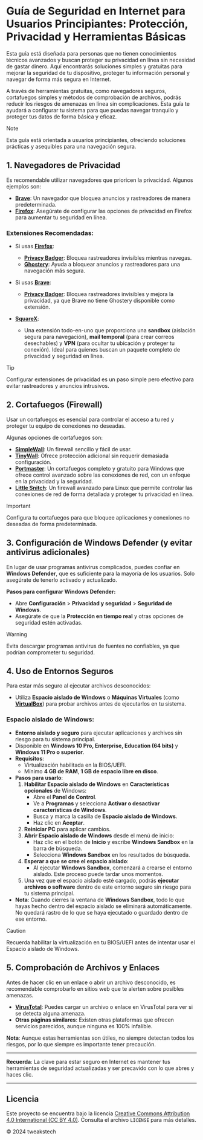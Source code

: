 # Guía de Seguridad en Internet para Usuarios Principiantes: Protección, Privacidad y Herramientas Básicas

Esta guía está diseñada para personas que no tienen conocimientos técnicos avanzados y buscan proteger su privacidad en línea sin necesidad de gastar dinero. Aquí encontrarás soluciones simples y gratuitas para mejorar la seguridad de tu dispositivo, proteger tu información personal y navegar de forma más segura en Internet. 

A través de herramientas gratuitas, como navegadores seguros, cortafuegos simples y métodos de comprobación de archivos, podrás reducir los riesgos de amenazas en línea sin complicaciones. Esta guía te ayudará a configurar tu sistema para que puedas navegar tranquilo y proteger tus datos de forma básica y eficaz.

> [!NOTE]
> Esta guía está orientada a usuarios principiantes, ofreciendo soluciones prácticas y asequibles para una navegación segura.

## 1. Navegadores de Privacidad
Es recomendable utilizar navegadores que prioricen la privacidad. Algunos ejemplos son:

- **[Brave](https://brave.com)**: Un navegador que bloquea anuncios y rastreadores de manera predeterminada.
- **[Firefox](https://www.mozilla.org/es-ES/firefox/)**: Asegúrate de configurar las opciones de privacidad en Firefox para aumentar tu seguridad en línea.

### Extensiones Recomendadas:
- Si usas **[Firefox](https://www.mozilla.org/es-ES/firefox/)**:
  - **[Privacy Badger](https://privacybadger.org/es/)**: Bloquea rastreadores invisibles mientras navegas.
  - **[Ghostery](https://www.ghostery.com)**: Ayuda a bloquear anuncios y rastreadores para una navegación más segura.

- Si usas **[Brave](https://brave.com)**:
  - **[Privacy Badger](https://privacybadger.org/es/)**: Bloquea rastreadores invisibles y mejora la privacidad, ya que Brave no tiene Ghostery disponible como extensión.

- **[SquareX](https://sqrx.com/)**:
  - Una extensión todo-en-uno que proporciona una **sandbox** (aislación segura para navegación), **mail temporal** (para crear correos desechables) y **VPN** (para ocultar tu ubicación y proteger tu conexión). Ideal para quienes buscan un paquete completo de privacidad y seguridad en línea.

> [!TIP]
> Configurar extensiones de privacidad es un paso simple pero efectivo para evitar rastreadores y anuncios intrusivos.

## 2. Cortafuegos (Firewall)
Usar un cortafuegos es esencial para controlar el acceso a tu red y proteger tu equipo de conexiones no deseadas.

Algunas opciones de cortafuegos son:

- **[SimpleWall](https://github.com/henrypp/simplewall)**: Un firewall sencillo y fácil de usar.
- **[TinyWall](https://tinywall.pados.hu)**: Ofrece protección adicional sin requerir demasiada configuración.
- **[Portmaster](https://safing.io/portmaster/)**: Un cortafuegos completo y gratuito para Windows que ofrece control avanzado sobre las conexiones de red, con un enfoque en la privacidad y la seguridad.
- **[Little Snitch](https://www.obdev.at/products/littlesnitch/index.html)**: Un firewall avanzado para Linux que permite controlar las conexiones de red de forma detallada y proteger tu privacidad en línea.

> [!IMPORTANT]
> Configura tu cortafuegos para que bloquee aplicaciones y conexiones no deseadas de forma predeterminada.

## 3. Configuración de Windows Defender (y evitar antivirus adicionales)
En lugar de usar programas antivirus complicados, puedes confiar en **Windows Defender**, que es suficiente para la mayoría de los usuarios. Solo asegúrate de tenerlo activado y actualizado.

**Pasos para configurar Windows Defender:**
- Abre **Configuración** > **Privacidad y seguridad** > **Seguridad de Windows**.
- Asegúrate de que la **Protección en tiempo real** y otras opciones de seguridad estén activadas.

> [!WARNING]
> Evita descargar programas antivirus de fuentes no confiables, ya que podrían comprometer tu seguridad.

## 4. Uso de Entornos Seguros
Para estar más seguro al ejecutar archivos desconocidos:

- Utiliza **Espacio aislado de Windows** o **Máquinas Virtuales** (como **[VirtualBox](https://www.virtualbox.org/)**) para probar archivos antes de ejecutarlos en tu sistema.

### **Espacio aislado de Windows**:
  - **Entorno aislado y seguro** para ejecutar aplicaciones y archivos sin riesgo para tu sistema principal.
  - Disponible en **Windows 10 Pro, Enterprise, Education (64 bits)** y **Windows 11 Pro o superior**.
  - **Requisitos**:
    - Virtualización habilitada en la BIOS/UEFI.
    - Mínimo **4 GB de RAM**, **1 GB de espacio libre en disco**.
  - **Pasos para usarlo**:
    1. **Habilitar Espacio aislado de Windows** en **Características opcionales** de Windows:
       - Abre el **Panel de Control**.
       - Ve a **Programas** y selecciona **Activar o desactivar características de Windows**.
       - Busca y marca la casilla de **Espacio aislado de Windows**.
       - Haz clic en **Aceptar**.
    2. **Reiniciar PC** para aplicar cambios.
    3. **Abrir Espacio aislado de Windows** desde el menú de inicio:
       - Haz clic en el botón de **Inicio** y escribe **Windows Sandbox** en la barra de búsqueda.
       - Selecciona **Windows Sandbox** en los resultados de búsqueda.
    4. **Esperar a que se cree el espacio aislado**:
       - Al ejecutar **Windows Sandbox**, comenzará a crearse el entorno aislado. Este proceso puede tardar unos momentos.
    5. Una vez que el espacio aislado esté cargado, podrás **ejecutar archivos o software** dentro de este entorno seguro sin riesgo para tu sistema principal.
  - **Nota**: Cuando cierres la ventana de **Windows Sandbox**, todo lo que hayas hecho dentro del espacio aislado se eliminará automáticamente. No quedará rastro de lo que se haya ejecutado o guardado dentro de ese entorno.

> [!CAUTION]
> Recuerda habilitar la virtualización en tu BIOS/UEFI antes de intentar usar el Espacio aislado de Windows.

## 5. Comprobación de Archivos y Enlaces
Antes de hacer clic en un enlace o abrir un archivo desconocido, es recomendable comprobarlo en sitios web que te alerten sobre posibles amenazas.

- **[VirusTotal](https://www.virustotal.com)**: Puedes cargar un archivo o enlace en VirusTotal para ver si se detecta alguna amenaza.
- **Otras páginas similares**: Existen otras plataformas que ofrecen servicios parecidos, aunque ninguna es 100% infalible.

**Nota**: Aunque estas herramientas son útiles, no siempre detectan todos los riesgos, por lo que siempre es importante tener precaución.

---

**Recuerda**: La clave para estar seguro en Internet es mantener tus herramientas de seguridad actualizadas y ser precavido con lo que abres y haces clic.

---

## Licencia

 Este proyecto se encuentra bajo la licencia [Creative Commons Attribution 4.0 International (CC BY 4.0)](https://creativecommons.org/licenses/by/4.0/). Consulta el archivo `LICENSE` para más detalles.

© 2024 tweakstech
